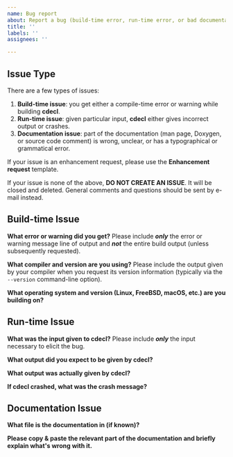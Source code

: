 ```yaml
---
name: Bug report
about: Report a bug (build-time error, run-time error, or bad documentation).
title: ''
labels: ''
assignees: ''

---
```


## Issue Type

There are a few types of issues:

1. **Build-time issue**: you get either a compile-time error or warning while building **cdecl**.
2. **Run-time issue**: given particular input, **cdecl** either gives incorrect output or crashes.
3. **Documentation issue**: part of the documentation (man page, Doxygen, or source code comment) is wrong, unclear, or has a typographical or grammatical error.

If your issue is an enhancement request, please use the **Enhancement request** template.

If your issue is none of the above, **DO NOT CREATE AN ISSUE**. It will be closed and deleted. General comments and questions should be sent by e-mail instead.

## Build-time Issue

**What error or warning did you get?**
Please include **_only_** the error or warning message line of output and **_not_** the entire build output (unless subsequently requested).

**What compiler and version are you using?**
Please include the output given by your compiler when you request its version information (typically via the `--version` command-line option).

**What operating system and version (Linux, FreeBSD, macOS, etc.) are you building on?**

## Run-time Issue

**What was the input given to cdecl?**
Please include **_only_** the input necessary to elicit the bug.

**What output did you expect to be given by cdecl?**

**What output was actually given by cdecl?**

**If cdecl crashed, what was the crash message?**


## Documentation Issue

**What file is the documentation in (if known)?**

**Please copy & paste the relevant part of the documentation and briefly explain what's wrong with it.**
